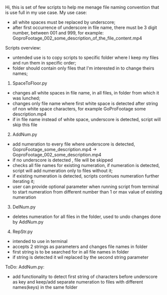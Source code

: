 Hi, this is set of few scripts to help me menage file naming convention that is use full in my use case.
My use case:
- all white spaces must be replaced by underscore;
- after first occurrence of underscore in file name, there must be 3 digit number, between 001 and 999, for example: GoproFootage_002_some_description_of_the_file_content.mp4

Scripts overview:
- untended use is to copy scripts to specific folder where I keep my files and run them in specific order;
- folder should contain only files that I'm interested in to change theirs names;

1. SpaceToFloor.py
- changes all white spaces in file name, in all files, in folder from which it was lunched;
- changes only file name where first white space is detected after string of non white space characters, for example GoProFootage some description.mp4
- if in file name instead of white space, underscore is detected, script will skip this file

2. AddNum.py
- add numeration to every file where underscore is detected, GoproFootage_some_description.mp4 -> GoproFootage_002_some_description.mp4
- if no underscore is detected , file will be skipped
- checks all file names for existing numeration, if numeration is detected, script will add numeration only to files without it;
- if existing numeration is detected, scripts continues numeration further iterating it;
- user can provide optional parameter when running script from terminal to start numeration from different number than 1 or max value of existing numeration

3. DelNum.py
- deletes numeration for all files in the folder, used to undo changes done by AddNum.py

4. RepStr.py
- intended to use in terminal
- accepts 2 strings as parameters and changes file names in folder
- first string is to be searched for in all file names in folder
- if string is detected it wil replaced by the second string parameter

ToDo:
AddNum.py:
- add functionality to detect first string of characters before underscore as key and keep/add separate numeration to files with different names(keys) in the same folder
